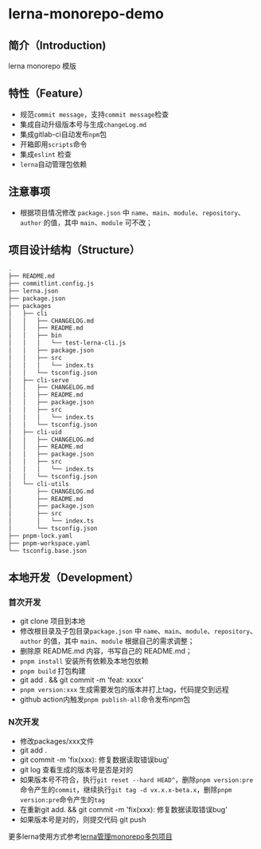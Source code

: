 # lerna-monorepo-demo

## 简介（Introduction)
 
lerna monorepo 模版
 
## 特性（Feature）
 
- 规范`commit message`，支持`commit message`检查
- 集成自动升级版本号与生成`changeLog.md`
- 集成gitlab-ci自动发布`npm`包
- 开箱即用`scripts`命令
- 集成`eslint` 检查
- `lerna`自动管理包依赖


## 注意事项

- 根据项目情况修改 `package.json` 中 `name`、`main`、`module`、`repository`、`author` 的值，其中 `main`、`module` 可不改；


## 项目设计结构（Structure）
 
```bash
.
├── README.md
├── commitlint.config.js
├── lerna.json
├── package.json
├── packages
│   ├── cli
│   │   ├── CHANGELOG.md
│   │   ├── README.md
│   │   ├── bin
│   │   │   └── test-lerna-cli.js
│   │   ├── package.json
│   │   ├── src
│   │   │   └── index.ts
│   │   └── tsconfig.json
│   ├── cli-serve
│   │   ├── CHANGELOG.md
│   │   ├── README.md
│   │   ├── package.json
│   │   ├── src
│   │   │   └── index.ts
│   │   └── tsconfig.json
│   ├── cli-uid
│   │   ├── CHANGELOG.md
│   │   ├── README.md
│   │   ├── package.json
│   │   ├── src
│   │   │   └── index.ts
│   │   └── tsconfig.json
│   └── cli-utils
│       ├── CHANGELOG.md
│       ├── README.md
│       ├── package.json
│       ├── src
│       │   └── index.ts
│       └── tsconfig.json
├── pnpm-lock.yaml
├── pnpm-workspace.yaml
└── tsconfig.base.json
```
 
## 本地开发（Development）
 
### 首次开发

- git clone 项目到本地
- 修改根目录及子包目录`package.json` 中 `name`、`main`、`module`、`repository`、`author` 的值，其中 `main`、`module` 根据自己的需求调整；
- 删除原 README.md 内容，书写自己的 README.md；
- `pnpm install` 安装所有依赖及本地包依赖
- `pnpm build` 打包构建
- git add . && git commit -m 'feat: xxxx'
- `pnpm version:xxx` 生成需要发包的版本并打上tag，代码提交到远程
- github action内触发`pnpm publish-all`命令发布npm包

### N次开发

- 修改packages/xxx文件
- git add .
- git commit -m 'fix(xxx): 修复数据读取错误bug'
- git log 查看生成的版本号是否是对的
- 如果版本号不符合，执行`git reset --hard HEAD^`，删除`pnpm version:pre`命令产生的`commit`，继续执行`git tag -d vx.x.x-beta.x`，删除`pnpm version:pre`命令产生的`tag`
- 在重新git add. && git commit -m 'fix(xxx): 修复数据读取错误bug'
- 如果版本号是对的，则提交代码 git push

更多lerna使用方式参考[lerna管理monorepo多包项目](https://blog.willson-wang.com/blog/lernaguanliMonorepoxiangmushijian)


